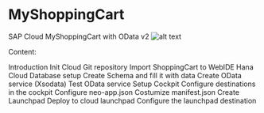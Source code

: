 # MyShoppingCart
SAP Cloud MyShoppingCart with OData v2
![alt text](https://github.com/buzzovi/MyShoppingCart/blob/master/ShoppingCartK%C3%A9p.PNG)

Content: 

Introduction
Init Cloud Git repository
Import ShoppingCart to WebIDE
Hana Cloud Database setup
Create Schema and fill it with data
Create OData service (Xsodata) 
Test OData service
Setup Cockpit
Configure destinations in the cockpit
Configure neo-app.json
Costumize manifest.json
Create Launchpad
Deploy to cloud launchpad
Configure the launchpad destination

